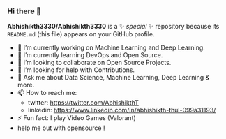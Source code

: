 ### Hi there 👋


**Abhishikth3330/Abhishikth3330** is a ✨ _special_ ✨ repository because its `README.md` (this file) appears on your GitHub profile.

- 🔭 I’m currently working on Machine Learning and Deep Learning.
- 🌱 I’m currently learning DevOps and Open Source.
- 👯 I’m looking to collaborate on Open Source Projects.
- 🤔 I’m looking for help with Contributions.
- 💬 Ask me about Data Science, Machine Learning, Deep Learning & more.
- 📫 How to reach me: 
    - twitter: https://twitter.com/AbhishikthT
    - linkedin: https://www.linkedin.com/in/abhishikth-thul-099a31193/
- ⚡ Fun fact: I play Video Games (Valorant)
- help me out with opensource !
